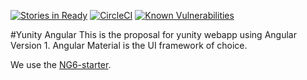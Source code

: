 [![Stories in Ready](https://badge.waffle.io/yunity/yunity-angular.png?label=ready&title=Ready)](https://waffle.io/yunity/yunity-angular)
[![CircleCI](https://circleci.com/gh/yunity/yunity-angular.svg?style=svg)](https://circleci.com/gh/yunity/yunity-angular)
[![Known Vulnerabilities](https://snyk.io/test/github/yunity/yunity-angular/badge.svg)](https://snyk.io/test/github/yunity/yunity-angular)

#Yunity Angular
This is the proposal for yunity webapp using Angular Version 1.
Angular Material is the UI framework of choice.

We use the [NG6-starter](https://github.com/AngularClass/NG6-starter).
